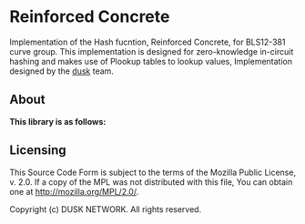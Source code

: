 # Reinforced Concrete
Implementation of the Hash fucntion, Reinforced Concrete,
for BLS12-381 curve group. This implementation is designed 
for zero-knowledge in-circuit hashing and makes use of 
Plookup tables to lookup values,
Implementation designed by the [dusk](https://dusk.network)
team. 

## About

**This library is as follows:**

## Licensing
This Source Code Form is subject to the terms of the Mozilla Public
License, v. 2.0. If a copy of the MPL was not distributed with this
file, You can obtain one at http://mozilla.org/MPL/2.0/.

Copyright (c) DUSK NETWORK. All rights reserved.